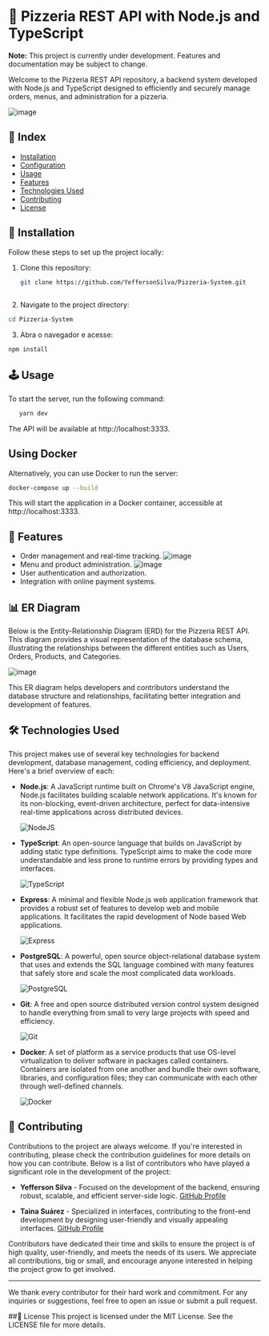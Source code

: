 # 🍕 Pizzeria REST API with Node.js and TypeScript

**Note:** This project is currently under development. Features and documentation may be subject to change.

Welcome to the Pizzeria REST API repository, a backend system developed with Node.js and TypeScript designed to efficiently and securely manage orders, menus, and administration for a pizzeria.

![image](https://github.com/YeffersonSilva/Pizzeria-System/assets/117882117/84d0eef8-3425-422e-af8e-8fa99f160520)

## 📍 Index

- [Installation](#installation)
- [Configuration](#configuration)
- [Usage](#usage)
- [Features](#features)
- [Technologies Used](#technologies-used)
- [Contributing](#contributing)
- [License](#license)

## 🚀 Installation

Follow these steps to set up the project locally:

1. Clone this repository:
   ```bash
   git clone https://github.com/YeffersonSilva/Pizzeria-System.git
 
  2. Navigate to the project directory:
  ```bash
cd Pizzeria-System
  ```
  3. Abra o navegador e acesse:
  ```bash
npm install
  ```

## 🕹️ Usage
To start the server, run the following command:
```bash
   yarn dev
  ```
The API will be available at http://localhost:3333.

## Using Docker 

Alternatively, you can use Docker to run the server:
```bash
docker-compose up --build
```
This will start the application in a Docker container, accessible at http://localhost:3333.



## 🌟 Features
- Order management and real-time tracking.
  ![image](https://github.com/YeffersonSilva/Pizzeria-System/assets/117882117/c4e2e44f-b747-44e5-ba2f-6af192881af6)
- Menu and product administration.
  ![image](https://github.com/YeffersonSilva/Pizzeria-System/assets/117882117/949c175f-9219-4648-98b9-1654759ef276)
- User authentication and authorization.
- Integration with online payment systems.

## 📊 ER Diagram

Below is the Entity-Relationship Diagram (ERD) for the Pizzeria REST API. This diagram provides a visual representation of the database schema, illustrating the relationships between the different entities such as Users, Orders, Products, and Categories.

![image](https://github.com/YeffersonSilva/Pizzeria-System/assets/117882117/fbaa4733-5b09-4232-b6de-61560a76d99b)

This ER diagram helps developers and contributors understand the database structure and relationships, facilitating better integration and development of features.

## 🛠 Technologies Used

This project makes use of several key technologies for backend development, database management, coding efficiency, and deployment. Here's a brief overview of each:

- **Node.js**: A JavaScript runtime built on Chrome's V8 JavaScript engine, Node.js facilitates building scalable network applications. It's known for its non-blocking, event-driven architecture, perfect for data-intensive real-time applications across distributed devices.

  ![NodeJS](https://img.shields.io/badge/node.js-6DA55F?style=for-the-badge&logo=node.js&logoColor=white)

- **TypeScript**: An open-source language that builds on JavaScript by adding static type definitions. TypeScript aims to make the code more understandable and less prone to runtime errors by providing types and interfaces.

  ![TypeScript](https://img.shields.io/badge/TypeScript-3178C6?style=for-the-badge&logo=typescript&logoColor=white)

- **Express**: A minimal and flexible Node.js web application framework that provides a robust set of features to develop web and mobile applications. It facilitates the rapid development of Node based Web applications.

  ![Express](https://img.shields.io/badge/Express-000000?style=for-the-badge&logo=express&logoColor=white)

- **PostgreSQL**: A powerful, open source object-relational database system that uses and extends the SQL language combined with many features that safely store and scale the most complicated data workloads.

  ![PostgreSQL](https://img.shields.io/badge/PostgreSQL-316192?style=for-the-badge&logo=postgresql&logoColor=white)

- **Git**: A free and open source distributed version control system designed to handle everything from small to very large projects with speed and efficiency.

  ![Git](https://img.shields.io/badge/git-%23F05033.svg?style=for-the-badge&logo=git&logoColor=white)

- **Docker**: A set of platform as a service products that use OS-level virtualization to deliver software in packages called containers. Containers are isolated from one another and bundle their own software, libraries, and configuration files; they can communicate with each other through well-defined channels.

  ![Docker](https://img.shields.io/badge/Docker-2496ED?style=for-the-badge&logo=docker&logoColor=white)



## 👥 Contributing

Contributions to the project are always welcome. If you're interested in contributing, please check the contribution guidelines for more details on how you can contribute. Below is a list of contributors who have played a significant role in the development of the project:

- **Yefferson Silva** - Focused on the development of the backend, ensuring robust, scalable, and efficient server-side logic. [GitHub Profile](https://github.com/YeffersonSilva)

- **Taina Suárez** - Specialized in interfaces, contributing to the front-end development by designing user-friendly and visually appealing interfaces. [GitHub Profile](https://github.com/TainaSuarez)

Contributors have dedicated their time and skills to ensure the project is of high quality, user-friendly, and meets the needs of its users. We appreciate all contributions, big or small, and encourage anyone interested in helping the project grow to get involved.

---

We thank every contributor for their hard work and commitment. For any inquiries or suggestions, feel free to open an issue or submit a pull request.



##📄 License
This project is licensed under the MIT License. See the LICENSE file for more details.
